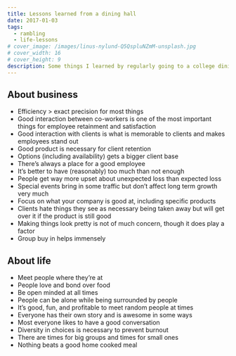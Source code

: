 ```yaml
---
title: Lessons learned from a dining hall
date: 2017-01-03
tags:
  - rambling
  - life-lessons
# cover_image: /images/linus-nylund-Q5QspluNZmM-unsplash.jpg
# cover_width: 16
# cover_height: 9
description: Some things I learned by regularly going to a college dining hall.
---
```


<h2>About business</h2>

- Efficiency > exact precision for most things
- Good interaction between co-workers is one of the most important things for employee retainment and satisfaction
- Good interaction with clients is what is memorable to clients and makes employees stand out
- Good product is necessary for client retention
- Options (including availability) gets a bigger client base
- There’s always a place for a good employee
- It’s better to have (reasonably) too much than not enough
- People get way more upset about unexpected loss than expected loss
- Special events bring in some traffic but don’t affect long term growth very much
- Focus on what your company is good at, including specific products
- Clients hate things they see as necessary being taken away but will get over it if the product is still good
- Making things look pretty is not of much concern, though it does play a factor
- Group buy in helps immensely

<h2>About life</h2>

- Meet people where they’re at
- People love and bond over food
- Be open minded at all times
- People can be alone while being surrounded by people
- It’s good, fun, and profitable to meet random people at times
- Everyone has their own story and is awesome in some ways
- Most everyone likes to have a good conversation
- Diversity in choices is necessary to prevent burnout
- There are times for big groups and times for small ones
- Nothing beats a good home cooked meal
